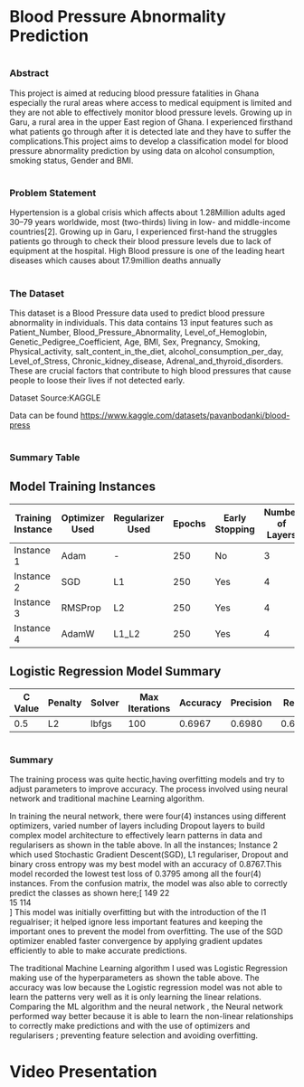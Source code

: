 # Blood Pressure Abnormality Prediction

# <h3>Abstract</h3>
This project  is aimed at reducing blood pressure fatalities in Ghana especially the  rural areas where access to medical equipment is limited and they are not able to effectively monitor blood pressure levels. Growing up in Garu, a rural area in the upper East region of Ghana. I experienced firsthand what patients go through after it is detected late and they have to suffer the complications.This project aims to develop a classification model for  blood pressure abnormality prediction  by using data on alcohol consumption, smoking status, Gender and BMI. <br>

# <h3>Problem Statement</h3>
Hypertension is a global crisis which affects about 1.28Million adults aged 30–79 years worldwide, most (two-thirds) living in low- and middle-income countries[2]. Growing up in Garu, I experienced  first-hand the struggles patients go through to check their blood pressure levels due to lack of equipment at the hospital. High Blood pressure is one of the leading heart diseases which causes about 17.9million deaths annually

# <h3>The Dataset</h3>
This dataset is a Blood Pressure data used to predict blood pressure abnormality in individuals. This data contains 13 input features such as
     Patient_Number, Blood_Pressure_Abnormality, Level_of_Hemoglobin,
       Genetic_Pedigree_Coefficient, Age, BMI, Sex, Pregnancy,
       Smoking, Physical_activity, salt_content_in_the_diet,
       alcohol_consumption_per_day, Level_of_Stress,
       Chronic_kidney_disease, Adrenal_and_thyroid_disorders.
 These are crucial factors that contribute to high blood pressures that cause people to loose their lives if not detected early.

Dataset Source:KAGGLE 

Data can be found https://www.kaggle.com/datasets/pavanbodanki/blood-press

# <h3>Summary Table</h3>

## Model Training Instances

| Training Instance | Optimizer Used | Regularizer Used | Epochs | Early Stopping | Number of Layers | Learning Rate | Dropout | Accuracy | F1 Score | Recall | Precision |
|------------------|---------------|----------------|--------|---------------|----------------|--------------|---------|---------|---------|--------|-----------|
| Instance 1      | Adam          | -              | 250    | No             | 3              | 0.0001      | 0.35     | 0.8167  | 0.8161  | 0.8166 | 0.8161    |
| Instance 2      | SGD           | L1             | 250    | Yes            | 4              | 0.001       | 0.3      | 0.8767  | 0.8770  | 0.8767 | 0.8783    |
| Instance 3      | RMSProp       | L2             | 250    | Yes            | 4              | 0.0001      | 0.3      | 0.8233  | 0.8242  | 0.8233 | 0.8317    |
| Instance 4      | AdamW         | L1_L2          | 250    | Yes            | 4              | 0.0005      | 0.3      | 0.8733  | 0.8736  | 0.8733 | 0.8741    |

## Logistic Regression Model Summary

| C Value | Penalty | Solver  | Max Iterations | Accuracy | Precision | Recall | F1 Score |
|---------|---------|---------|---------------|----------|-----------|--------|----------|
| 0.5     | L2      | lbfgs   | 100           | 0.6967   | 0.6980    | 0.6967 | 0.7018   |

# <h3>Summary</h3>
The training process was quite hectic,having overfitting models and try to adjust parameters to improve accuracy. The process involved using neural network and traditional machine Learning algorithm.

In training the neural network, there were four(4) instances using different optimizers, varied number of layers including Dropout layers  to build complex model architecture to effectively learn patterns in data and regularisers as shown in the table above. In all the instances; Instance 2 which used Stochastic Gradient Descent(SGD), L1 regulariser, Dropout and binary cross entropy was my  best model with an accuracy of 0.8767.This model recorded the lowest test loss of 0.3795 among all the four(4) instances. From the confusion matrix, the model was also able to correctly predict the classes  as shown here;[
149  22  
15   114  
] This model was initially overfitting but with the introduction of the l1 regualriser; it helped ignore less important features and keeping the important ones to prevent the model from overfitting. The use of the SGD optimizer enabled faster convergence by applying gradient updates efficiently to able to make accurate predictions.

The traditional Machine Learning algorithm I used was Logistic Regression making use of the hyperparameters as shown the table above. The accuracy was low because the Logistic regression model was not able to learn the patterns very well as it is only learning the linear relations. Comparing the ML algorithm and the neural network , the Neural network performed way better because it is able to learn the non-linear relationships to correctly make predictions and with the use of optimizers and regularisers ; preventing feature selection and avoiding overfitting.

# Video Presentation
